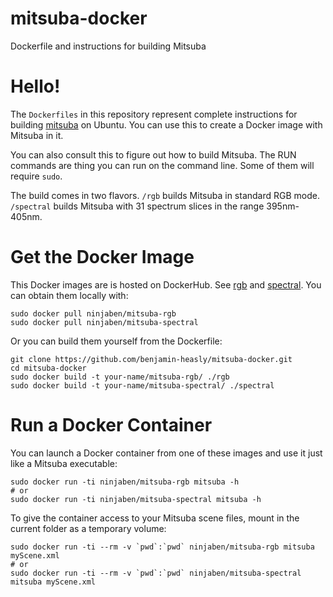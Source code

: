 # mitsuba-docker
Dockerfile and instructions for building Mitsuba

# Hello!

The `Dockerfiles` in this repository represent complete instructions for building [mitsuba](https://www.mitsuba-renderer.org/) on Ubuntu.  You can use this to create a Docker image with Mitsuba in it.

You can also consult this to figure out how to build Mitsuba.  The RUN commands are thing you can run on the command line.  Some of them will require `sudo`.

The build comes in two flavors.  `/rgb` builds Mitsuba in standard RGB mode.  `/spectral` builds Mitsuba with 31 spectrum slices in the range 395nm-405nm.

# Get the Docker Image

This Docker images are is hosted on DockerHub.  See [rgb](https://hub.docker.com/r/ninjaben/mitsuba-rgb/) and [spectral](https://hub.docker.com/r/ninjaben/mitsuba-spectral/).  You can obtain them locally with:
```
sudo docker pull ninjaben/mitsuba-rgb
sudo docker pull ninjaben/mitsuba-spectral
```

Or you can build them yourself from the Dockerfile:
```
git clone https://github.com/benjamin-heasly/mitsuba-docker.git
cd mitsuba-docker
sudo docker build -t your-name/mitsuba-rgb/ ./rgb
sudo docker build -t your-name/mitsuba-spectral/ ./spectral
```

# Run a Docker Container

You can launch a Docker container from one of these images and use it just like a Mitsuba executable:
```
sudo docker run -ti ninjaben/mitsuba-rgb mitsuba -h
# or
sudo docker run -ti ninjaben/mitsuba-spectral mitsuba -h
```

To give the container access to your Mitsuba scene files, mount in the current folder as a temporary volume:
```
sudo docker run -ti --rm -v `pwd`:`pwd` ninjaben/mitsuba-rgb mitsuba myScene.xml
# or
sudo docker run -ti --rm -v `pwd`:`pwd` ninjaben/mitsuba-spectral mitsuba myScene.xml
```
